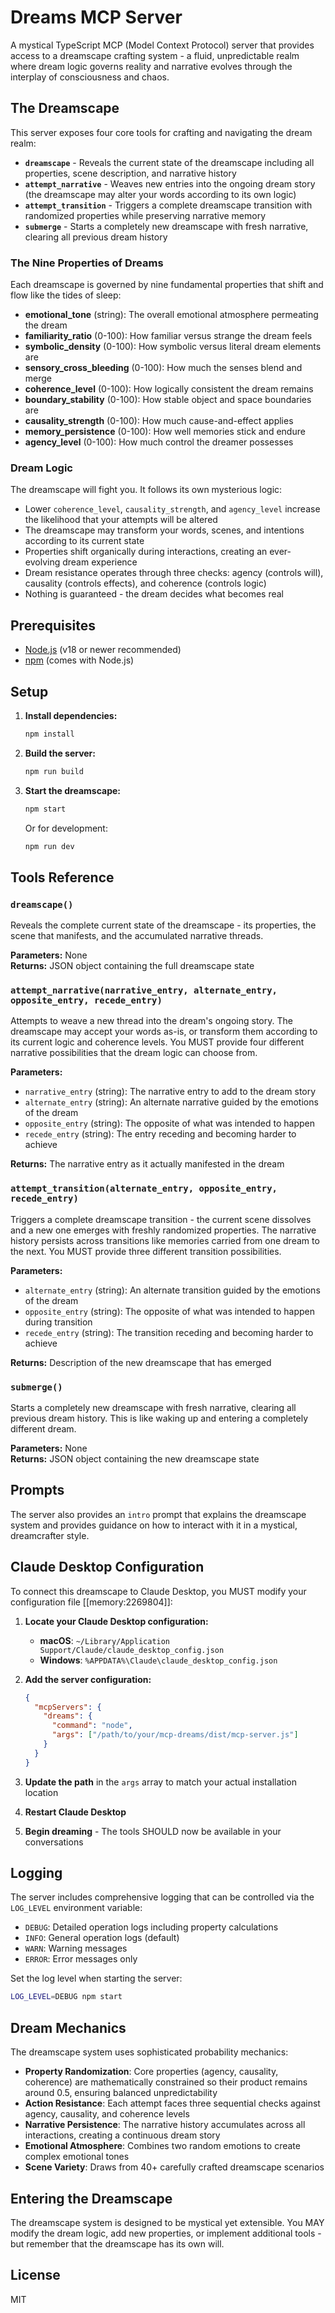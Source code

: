 # Dreams MCP Server

A mystical TypeScript MCP (Model Context Protocol) server that provides access to a dreamscape crafting system - a fluid, unpredictable realm where dream logic governs reality and narrative evolves through the interplay of consciousness and chaos.

## The Dreamscape

This server exposes four core tools for crafting and navigating the dream realm:

- **`dreamscape`** - Reveals the current state of the dreamscape including all properties, scene description, and narrative history
- **`attempt_narrative`** - Weaves new entries into the ongoing dream story (the dreamscape may alter your words according to its own logic)
- **`attempt_transition`** - Triggers a complete dreamscape transition with randomized properties while preserving narrative memory
- **`submerge`** - Starts a completely new dreamscape with fresh narrative, clearing all previous dream history

### The Nine Properties of Dreams

Each dreamscape is governed by nine fundamental properties that shift and flow like the tides of sleep:

- **emotional_tone** (string): The overall emotional atmosphere permeating the dream
- **familiarity_ratio** (0-100): How familiar versus strange the dream feels
- **symbolic_density** (0-100): How symbolic versus literal dream elements are
- **sensory_cross_bleeding** (0-100): How much the senses blend and merge
- **coherence_level** (0-100): How logically consistent the dream remains  
- **boundary_stability** (0-100): How stable object and space boundaries are
- **causality_strength** (0-100): How much cause-and-effect applies
- **memory_persistence** (0-100): How well memories stick and endure
- **agency_level** (0-100): How much control the dreamer possesses

### Dream Logic

The dreamscape will fight you. It follows its own mysterious logic:

- Lower `coherence_level`, `causality_strength`, and `agency_level` increase the likelihood that your attempts will be altered
- The dreamscape may transform your words, scenes, and intentions according to its current state
- Properties shift organically during interactions, creating an ever-evolving dream experience
- Dream resistance operates through three checks: agency (controls will), causality (controls effects), and coherence (controls logic)
- Nothing is guaranteed - the dream decides what becomes real

## Prerequisites

- [Node.js](https://nodejs.org/) (v18 or newer recommended)
- [npm](https://www.npmjs.com/) (comes with Node.js)

## Setup

1. **Install dependencies:**
   ```sh
   npm install
   ```

2. **Build the server:**
   ```sh
   npm run build
   ```

3. **Start the dreamscape:**
   ```sh
   npm start
   ```
   
   Or for development:
   ```sh
   npm run dev
   ```

## Tools Reference

### `dreamscape()`
Reveals the complete current state of the dreamscape - its properties, the scene that manifests, and the accumulated narrative threads.

**Parameters:** None  
**Returns:** JSON object containing the full dreamscape state

### `attempt_narrative(narrative_entry, alternate_entry, opposite_entry, recede_entry)`
Attempts to weave a new thread into the dream's ongoing story. The dreamscape may accept your words as-is, or transform them according to its current logic and coherence levels. You MUST provide four different narrative possibilities that the dream logic can choose from.

**Parameters:**
- `narrative_entry` (string): The narrative entry to add to the dream story
- `alternate_entry` (string): An alternate narrative guided by the emotions of the dream
- `opposite_entry` (string): The opposite of what was intended to happen
- `recede_entry` (string): The entry receding and becoming harder to achieve

**Returns:** The narrative entry as it actually manifested in the dream

### `attempt_transition(alternate_entry, opposite_entry, recede_entry)`
Triggers a complete dreamscape transition - the current scene dissolves and a new one emerges with freshly randomized properties. The narrative history persists across transitions like memories carried from one dream to the next. You MUST provide three different transition possibilities.

**Parameters:**
- `alternate_entry` (string): An alternate transition guided by the emotions of the dream
- `opposite_entry` (string): The opposite of what was intended to happen during transition
- `recede_entry` (string): The transition receding and becoming harder to achieve

**Returns:** Description of the new dreamscape that has emerged

### `submerge()`
Starts a completely new dreamscape with fresh narrative, clearing all previous dream history. This is like waking up and entering a completely different dream.

**Parameters:** None  
**Returns:** JSON object containing the new dreamscape state

## Prompts

The server also provides an `intro` prompt that explains the dreamscape system and provides guidance on how to interact with it in a mystical, dreamcrafter style.

## Claude Desktop Configuration

To connect this dreamscape to Claude Desktop, you MUST modify your configuration file [[memory:2269804]]:

1. **Locate your Claude Desktop configuration:**
   - **macOS**: `~/Library/Application Support/Claude/claude_desktop_config.json`
   - **Windows**: `%APPDATA%\Claude\claude_desktop_config.json`

2. **Add the server configuration:**
   ```json
   {
     "mcpServers": {
       "dreams": {
         "command": "node",
         "args": ["/path/to/your/mcp-dreams/dist/mcp-server.js"]
       }
     }
   }
   ```

3. **Update the path** in the `args` array to match your actual installation location

4. **Restart Claude Desktop**

5. **Begin dreaming** - The tools SHOULD now be available in your conversations

## Logging

The server includes comprehensive logging that can be controlled via the `LOG_LEVEL` environment variable:

- `DEBUG`: Detailed operation logs including property calculations
- `INFO`: General operation logs (default)
- `WARN`: Warning messages
- `ERROR`: Error messages only

Set the log level when starting the server:
```sh
LOG_LEVEL=DEBUG npm start
```

## Dream Mechanics

The dreamscape system uses sophisticated probability mechanics:

- **Property Randomization**: Core properties (agency, causality, coherence) are mathematically constrained so their product remains around 0.5, ensuring balanced unpredictability
- **Action Resistance**: Each attempt faces three sequential checks against agency, causality, and coherence levels
- **Narrative Persistence**: The narrative history accumulates across all interactions, creating a continuous dream story
- **Emotional Atmosphere**: Combines two random emotions to create complex emotional tones
- **Scene Variety**: Draws from 40+ carefully crafted dreamscape scenarios

## Entering the Dreamscape

The dreamscape system is designed to be mystical yet extensible. You MAY modify the dream logic, add new properties, or implement additional tools - but remember that the dreamscape has its own will.

## License

MIT 
